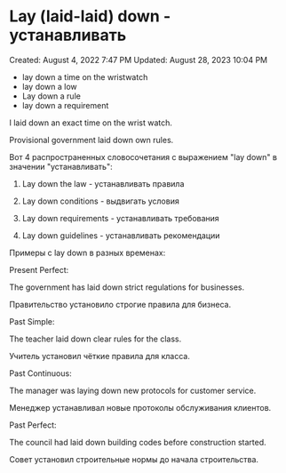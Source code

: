 # Lay (laid-laid) down - устанавливать

Created: August 4, 2022 7:47 PM
Updated: August 28, 2023 10:04 PM

- lay down a time on the wristwatch
- lay down a low
- Lay down a rule
- lay down a requirement

I laid down an exact time on the wrist watch.

Provisional government laid down own rules.

Вот 4 распространенных словосочетания с выражением "lay down" в значении "устанавливать":

1. Lay down the law - устанавливать правила

2. Lay down conditions - выдвигать условия

3. Lay down requirements - устанавливать требования

4. Lay down guidelines - устанавливать рекомендации

Примеры с lay down в разных временах:

Present Perfect:

The government has laid down strict regulations for businesses.

Правительство установило строгие правила для бизнеса.

Past Simple:

The teacher laid down clear rules for the class.

Учитель установил чёткие правила для класса.

Past Continuous:

The manager was laying down new protocols for customer service.

Менеджер устанавливал новые протоколы обслуживания клиентов.

Past Perfect:

The council had laid down building codes before construction started.

Совет установил строительные нормы до начала строительства.